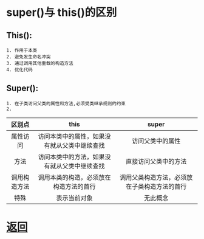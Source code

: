 # super()与 this()的区别

## This():
    1. 作用于本类
    2. 避免发生命名冲突
    3. 通过调用其他重载的构造方法
    4. 优化代码

## Super():
    1. 在子类访问父类的属性和方法,必须受类继承规则的约束
    2. 
<!-- 
![this()与super()的区别](./image/01super()&this().png) -->

| 区别点 | this | super |
| :---: | :---: | :---: |
| 属性访问 | 访问本类中的属性，如果没有就从父类中继续查找 | 访问父类中的属性 |
| 方法 | 访问本类中的方法，如果没有就从父类中继续查找 | 直接访问父类中的方法 |
| 调用构造方法 | 调用本类的构造，必须放在构造方法的首行 | 调用父类构造方法，必须放在子类构造方法的首行|
| 特殊 | 表示当前对象 | 无此概念 |

# [返回](../README.md)